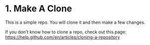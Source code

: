# 1. Make A Clone
This is a simple repo.  You will clone it and then make a few changes.

If you don't know how to clone a repo, check out this page: https://help.github.com/en/articles/cloning-a-repository


